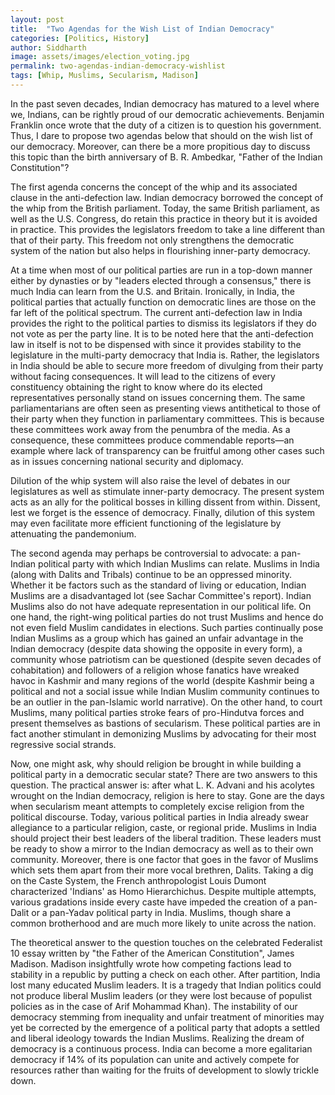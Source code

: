 ```yaml
---
layout: post
title:  "Two Agendas for the Wish List of Indian Democracy"
categories: [Politics, History]
author: Siddharth
image: assets/images/election_voting.jpg
permalink: two-agendas-indian-democracy-wishlist
tags: [Whip, Muslims, Secularism, Madison]
---
```

In the past seven decades, Indian democracy has matured to a level where we, Indians, can be rightly proud of our democratic achievements. Benjamin Franklin once wrote that the duty of a citizen is to question his government. Thus, I dare to propose two agendas below that should on the wish list of our democracy. Moreover, can there be a more propitious day to discuss this topic than the birth anniversary of B. R. Ambedkar, "Father of the Indian Constitution"?

The first agenda concerns the concept of the whip and its associated clause in the anti-defection law. Indian democracy borrowed the concept of the whip from the British parliament. Today, the same British parliament, as well as the U.S. Congress, do retain this practice in theory but it is avoided in practice. This provides the legislators freedom to take a line different than that of their party. This freedom not only strengthens the democratic system of the nation but also helps in flourishing inner-party democracy.

At a time when most of our political parties are run in a top-down manner either by dynasties or by "leaders elected through a consensus," there is much India can learn from the U.S. and Britain. Ironically, in India, the political parties that actually function on democratic lines are those on the far left of the political spectrum. The current anti-defection law in India provides the right to the political parties to dismiss its legislators if they do not vote as per the party line. It is to be noted here that the anti-defection law in itself is not to be dispensed with since it provides stability to the legislature in the multi-party democracy that India is. Rather, the legislators in India should be able to secure more freedom of divulging from their party without facing consequences. It will lead to the citizens of every constituency obtaining the right to know where do its elected representatives personally stand on issues concerning them. The same parliamentarians are often seen as presenting views antithetical to those of their party when they function in parliamentary committees. This is because these committees work away from the penumbra of the media. As a consequence, these committees produce commendable reports—an example where lack of transparency can be fruitful among other cases such as in issues concerning national security and diplomacy.

Dilution of the whip system will also raise the level of debates in our legislatures as well as stimulate inner-party democracy. The present system acts as an ally for the political bosses in killing dissent from within. Dissent, lest we forget is the essence of democracy. Finally, dilution of this system may even facilitate more efficient functioning of the legislature by attenuating the pandemonium.

The second agenda may perhaps be controversial to advocate: a pan-Indian political party with which Indian Muslims can relate. Muslims in India (along with Dalits and Tribals) continue to be an oppressed minority. Whether it be factors such as the standard of living or education, Indian Muslims are a disadvantaged lot (see Sachar Committee's report). Indian Muslims also do not have adequate representation in our political life. On one hand, the right-wing political parties do not trust Muslims and hence do not even field Muslim candidates in elections. Such parties continually pose Indian Muslims as a group which has gained an unfair advantage in the Indian democracy (despite data showing the opposite in every form), a community whose patriotism can be questioned (despite seven decades of cohabitation) and followers of a religion whose fanatics have wreaked havoc in Kashmir and many regions of the world (despite Kashmir being a political and not a social issue while Indian Muslim community continues to be an outlier in the pan-Islamic world narrative). On the other hand, to court Muslims, many political parties stroke fears of pro-Hindutva forces and present themselves as bastions of secularism. These political parties are in fact another stimulant in demonizing Muslims by advocating for their most regressive social strands.

Now, one might ask, why should religion be brought in while building a political party in a democratic secular state? There are two answers to this question. The practical answer is: after what L. K. Advani and his acolytes wrought on the Indian democracy, religion is here to stay. Gone are the days when secularism meant attempts to completely excise religion from the political discourse. Today, various political parties in India already swear allegiance to a particular religion, caste, or regional pride. Muslims in India should project their best leaders of the liberal tradition. These leaders must be ready to show a mirror to the Indian democracy as well as to their own community. Moreover, there is one factor that goes in the favor of Muslims which sets them apart from their more vocal brethren, Dalits. Taking a dig on the Caste System, the French anthropologist Louis Dumont characterized 'Indians' as Homo Hierarchichus. Despite multiple attempts, various gradations inside every caste have impeded the creation of a pan-Dalit or a pan-Yadav political party in India. Muslims, though share a common brotherhood and are much more likely to unite across the nation.

The theoretical answer to the question touches on the celebrated Federalist 10 essay written by "the Father of the American Constitution", James Madison. Madison insightfully wrote how competing factions lead to stability in a republic by putting a check on each other. After partition, India lost many educated Muslim leaders. It is a tragedy that Indian politics could not produce liberal Muslim leaders (or they were lost because of populist policies as in the case of Arif Mohammad Khan). The instability of our democracy stemming from inequality and unfair treatment of minorities may yet be corrected by the emergence of a political party that adopts a settled and liberal ideology towards the Indian Muslims. Realizing the dream of democracy is a continuous process. India can become a more egalitarian democracy if 14% of its population can unite and actively compete for resources rather than waiting for the fruits of development to slowly trickle down.